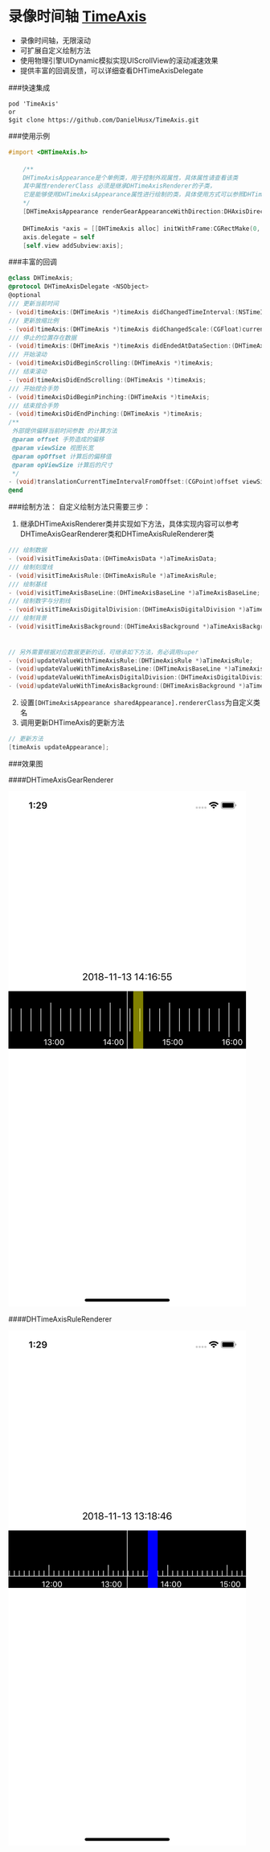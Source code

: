 # 录像时间轴 [TimeAxis](https://github.com/DanielHusx/TimeAxis)

- 录像时间轴，无限滚动
- 可扩展自定义绘制方法
- 使用物理引擎UIDynamic模拟实现UIScrollView的滚动减速效果
- 提供丰富的回调反馈，可以详细查看DHTimeAxisDelegate


###快速集成

```shell
pod 'TimeAxis'
or
$git clone https://github.com/DanielHusx/TimeAxis.git
```



###使用示例

```objective-c
#import <DHTimeAxis.h>

    /**
    DHTimeAxisAppearance是个单例类，用于控制外观属性，具体属性请查看该类
    其中属性rendererClass 必须是继承DHTimeAxisRenderer的子类，
    它是能够使用DHTimeAxisAppearance属性进行绘制的类，具体使用方式可以参照DHTimeAxisGearRenderer或DHTimeAxisRuleRenderer的实现
    */
    [DHTimeAxisAppearance renderGearAppearanceWithDirection:DHAxisDirectionHorizontal];

    DHTimeAxis *axis = [[DHTimeAxis alloc] initWithFrame:CGRectMake(0, self.view.frame.size.height/2.0-100, self.view.frame.size.width, 100)];
    axis.delegate = self
    [self.view addSubview:axis];

```

###丰富的回调
```objective-c
@class DHTimeAxis;
@protocol DHTimeAxisDelegate <NSObject>
@optional
/// 更新当前时间
- (void)timeAxis:(DHTimeAxis *)timeAxis didChangedTimeInterval:(NSTimeInterval)currentTimeInterval;
/// 更新放缩比例
- (void)timeAxis:(DHTimeAxis *)timeAxis didChangedScale:(CGFloat)currentScale;
/// 停止的位置存在数据
- (void)timeAxis:(DHTimeAxis *)timeAxis didEndedAtDataSection:(DHTimeAxisData *)aAxisData;
/// 开始滚动
- (void)timeAxisDidBeginScrolling:(DHTimeAxis *)timeAxis;
/// 结束滚动
- (void)timeAxisDidEndScrolling:(DHTimeAxis *)timeAxis;
/// 开始捏合手势
- (void)timeAxisDidBeginPinching:(DHTimeAxis *)timeAxis;
/// 结束捏合手势
- (void)timeAxisDidEndPinching:(DHTimeAxis *)timeAxis;
/**
 外部提供偏移当前时间参数 的计算方法
 @param offset 手势造成的偏移
 @param viewSize 视图长宽
 @param opOffset 计算后的偏移值
 @param opViewSize 计算后的尺寸
 */
- (void)translationCurrentTimeIntervalFromOffset:(CGPoint)offset viewSize:(CGSize)viewSize toOptimisticOffset:(CGFloat *)opOffset optimisticViewSize:(CGFloat *)opViewSize;
@end
```

###绘制方法：
自定义绘制方法只需要三步：
1. 继承DHTimeAxisRenderer类并实现如下方法，具体实现内容可以参考DHTimeAxisGearRenderer类和DHTimeAxisRuleRenderer类
```objective-c
/// 绘制数据
- (void)visitTimeAxisData:(DHTimeAxisData *)aTimeAxisData;
/// 绘制刻度线
- (void)visitTimeAxisRule:(DHTimeAxisRule *)aTimeAxisRule;
/// 绘制基线
- (void)visitTimeAxisBaseLine:(DHTimeAxisBaseLine *)aTimeAxisBaseLine;
/// 绘制数字与分割线
- (void)visitTimeAxisDigitalDivision:(DHTimeAxisDigitalDivision *)aTimeAxisDigitalDivision;
/// 绘制背景
- (void)visitTimeAxisBackground:(DHTimeAxisBackground *)aTimeAxisBackground;


// 另外需要根据对应数据更新的话，可继承如下方法，务必调用super
- (void)updateValueWithTimeAxisRule:(DHTimeAxisRule *)aTimeAxisRule;
- (void)updateValueWithTimeAxisBaseLine:(DHTimeAxisBaseLine *)aTimeAxisBaseLine;
- (void)updateValueWithTimeAxisDigitalDivision:(DHTimeAxisDigitalDivision *)aTimeAxisDigitalDivision;
- (void)updateValueWithTimeAxisBackground:(DHTimeAxisBackground *)aTimeAxisBackground;
```
2. 设置`[DHTimeAxisAppearance sharedAppearance].rendererClass`为自定义类名
3. 调用更新DHTimeAxis的更新方法

```objective-c
// 更新方法
[timeAxis updateAppearance];
```



###效果图

####DHTimeAxisGearRenderer

![GearExample.png](./ReadMeAssets/GearExample.png)

####DHTimeAxisRuleRenderer

![RuleRenderer](./ReadMeAssets/RuleExample.png)
